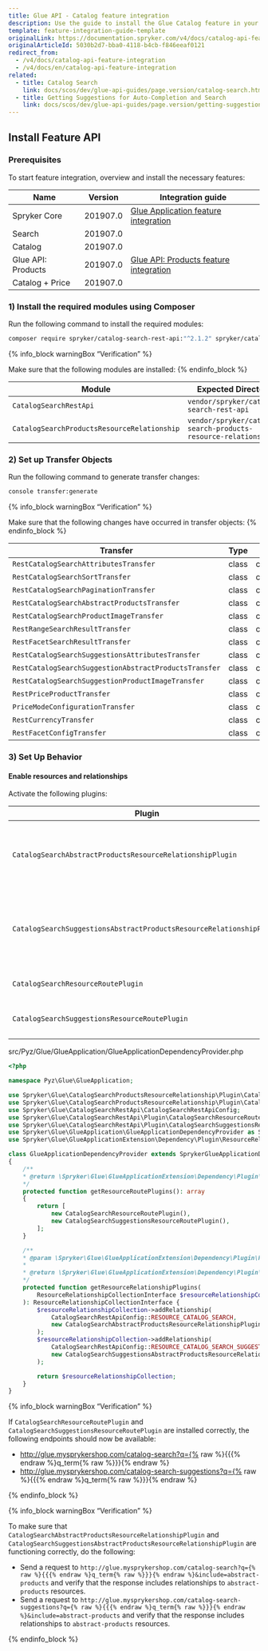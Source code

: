 ```yaml
---
title: Glue API - Catalog feature integration
description: Use the guide to install the Glue Catalog feature in your project.
template: feature-integration-guide-template
originalLink: https://documentation.spryker.com/v4/docs/catalog-api-feature-integration
originalArticleId: 5030b2d7-bba0-4118-b4cb-f846eeaf0121
redirect_from:
  - /v4/docs/catalog-api-feature-integration
  - /v4/docs/en/catalog-api-feature-integration
related:
  - title: Catalog Search
    link: docs/scos/dev/glue-api-guides/page.version/catalog-search.html
  - title: Getting Suggestions for Auto-Completion and Search
    link: docs/scos/dev/glue-api-guides/page.version/getting-suggestions-for-auto-completion-and-search.html
---
```


## Install Feature API
### Prerequisites
To start feature integration, overview and install the necessary features:

| Name | Version | Integration guide |
| --- | --- | --- |
| Spryker Core | 201907.0 | [Glue Application feature integration](/docs/scos/dev/feature-integration-guides/{{page.version}}/glue-api/glue-api-glue-application-feature-integration.html) |
| Search | 201907.0 |  |
| Catalog | 201907.0 |  |
| Glue API: Products | 201907.0 | [Glue API: Products feature integration](/docs/scos/dev/feature-integration-guides/{{page.version}}/glue-api/glue-api-product-feature-integration.html) |
| Catalog + Price | 201907.0 |  |

### 1) Install the required modules using Composer
Run the following command to install the required modules:

```bash
composer require spryker/catalog-search-rest-api:"^2.1.2" spryker/catalog-search-products-resource-relationship:"^1.1.0" --update-with-dependencies
```

{% info_block warningBox “Verification” %}

Make sure that the following modules are installed:
{% endinfo_block %}

| Module | Expected Directory |
| --- | --- |
| `CatalogSearchRestApi` | `vendor/spryker/catalog-search-rest-api` |
| `CatalogSearchProductsResourceRelationship` | `vendor/spryker/catalog-search-products-resource-relationship` |

### 2) Set up Transfer Objects
Run the following command to generate transfer changes:

```bash
console transfer:generate
```

{% info_block warningBox “Verification” %}

Make sure that the following changes have occurred in transfer objects:
{% endinfo_block %}

| Transfer | Type | Event | Path |
| --- | --- | --- | --- |
| `RestCatalogSearchAttributesTransfer` | class | created | `src/Generated/Shared/Transfer/RestCatalogSearchAttributesTransfer` |
| `RestCatalogSearchSortTransfer` | class | created | `src/Generated/Shared/Transfer/RestCatalogSearchSortTransfer` |
| `RestCatalogSearchPaginationTransfer` | class | created | `src/Generated/Shared/Transfer/RestCatalogSearchPaginationTransfer` |
| `RestCatalogSearchAbstractProductsTransfer` | class | created | `src/Generated/Shared/Transfer/RestCatalogSearchAbstractProductsTransfer` |
| `RestCatalogSearchProductImageTransfer` | class | created | `src/Generated/Shared/Transfer/RestCatalogSearchProductImageTransfer` |
| `RestRangeSearchResultTransfer`| class| created | `src/Generated/Shared/Transfer/RestRangeSearchResultTransfer`|
| `RestFacetSearchResultTransfer`| class| created | `src/Generated/Shared/Transfer/RestFacetSearchResultTransfer`|
| `RestCatalogSearchSuggestionsAttributesTransfer`| class	| created | `src/Generated/Shared/Transfer/RestCatalogSearchSuggestionsAttributesTransfer` |
| `RestCatalogSearchSuggestionAbstractProductsTransfer`| class|	created | `src/Generated/Shared/Transfer/RestCatalogSearchSuggestionAbstractProductsTransfer`|
| `RestCatalogSearchSuggestionProductImageTransfer`| class| created | `src/Generated/Shared/Transfer/RestCatalogSearchSuggestionProductImageTransfer`|
| `RestPriceProductTransfer` | class | created | `src/Generated/Shared/Transfer/RestPriceProductTransfer`|
| `PriceModeConfigurationTransfer`| class | created | `src/Generated/Shared/Transfer/PriceModeConfigurationTransfer`|
| `RestCurrencyTransfer`| class| created | `src/Generated/Shared/Transfer/RestCurrencyTransfer`|
| `RestFacetConfigTransfer`| class | created | `src/Generated/Shared/Transfer/RestFacetConfigTransfer`|

### 3) Set Up Behavior
#### Enable resources and relationships
Activate the following plugins:

| Plugin | Specification | Prerequisites | Namespace |
| --- | --- | --- | --- |
| `CatalogSearchAbstractProductsResourceRelationshipPlugin` | Adds the `abstract-products` resource relationship to search results. | None | `Spryker\Glue\CatalogSearchProductsResourceRelationship\Plugin` |
| `CatalogSearchSuggestionsAbstractProductsResourceRelationshipPlugin` | Adds the `abstract-products` resource relationship to search suggestions results. | None | `Spryker\Glue\CatalogSearchProductsResourceRelationship\Plugin` |
| `CatalogSearchResourceRoutePlugin` | Registers the `search` resource. | None | `Spryker\Glue\CatalogSearchRestApi\Plugin` |
| `CatalogSearchSuggestionsResourceRoutePlugin` | Registers the `search-suggestions` resource. | None | `Spryker\Glue\CatalogSearchRestApi\Plugin` |

src/Pyz/Glue/GlueApplication/GlueApplicationDependencyProvider.php

```php
<?php

namespace Pyz\Glue\GlueApplication;

use Spryker\Glue\CatalogSearchProductsResourceRelationship\Plugin\CatalogSearchAbstractProductsResourceRelationshipPlugin;
use Spryker\Glue\CatalogSearchProductsResourceRelationship\Plugin\CatalogSearchSuggestionsAbstractProductsResourceRelationshipPlugin;
use Spryker\Glue\CatalogSearchRestApi\CatalogSearchRestApiConfig;
use Spryker\Glue\CatalogSearchRestApi\Plugin\CatalogSearchResourceRoutePlugin;
use Spryker\Glue\CatalogSearchRestApi\Plugin\CatalogSearchSuggestionsResourceRoutePlugin;
use Spryker\Glue\GlueApplication\GlueApplicationDependencyProvider as SprykerGlueApplicationDependencyProvider;
use Spryker\Glue\GlueApplicationExtension\Dependency\Plugin\ResourceRelationshipCollectionInterface;

class GlueApplicationDependencyProvider extends SprykerGlueApplicationDependencyProvider
{
	/**
	* @return \Spryker\Glue\GlueApplicationExtension\Dependency\Plugin\ResourceRoutePluginInterface[]
	*/
	protected function getResourceRoutePlugins(): array
	{
		return [
			new CatalogSearchResourceRoutePlugin(),
			new CatalogSearchSuggestionsResourceRoutePlugin(),
		];
	}

	/**
	* @param \Spryker\Glue\GlueApplicationExtension\Dependency\Plugin\ResourceRelationshipCollectionInterface $resourceRelationshipCollection
	*
	* @return \Spryker\Glue\GlueApplicationExtension\Dependency\Plugin\ResourceRelationshipCollectionInterface
	*/
	protected function getResourceRelationshipPlugins(
		ResourceRelationshipCollectionInterface $resourceRelationshipCollection
	): ResourceRelationshipCollectionInterface {
		$resourceRelationshipCollection->addRelationship(
			CatalogSearchRestApiConfig::RESOURCE_CATALOG_SEARCH,
			new CatalogSearchAbstractProductsResourceRelationshipPlugin()
		);
		$resourceRelationshipCollection->addRelationship(
			CatalogSearchRestApiConfig::RESOURCE_CATALOG_SEARCH_SUGGESTIONS,
			new CatalogSearchSuggestionsAbstractProductsResourceRelationshipPlugin()
		);

		return $resourceRelationshipCollection;
	}
}
```

{% info_block warningBox “Verification” %}

If `CatalogSearchResourceRoutePlugin` and `CatalogSearchSuggestionsResourceRoutePlugin` are installed correctly, the following endpoints should now be available:<ul><li>http://glue.mysprykershop.com/catalog-search?q={% raw %}{{{% endraw %}q_term{% raw %}}}{% endraw %}</li><li>http://glue.mysprykershop.com/catalog-search-suggestions?q={% raw %}{{{% endraw %}q_term{% raw %}}}{% endraw %}</li></ul>
{% endinfo_block %}

{% info_block warningBox “Verification” %}

To make sure that `CatalogSearchAbstractProductsResourceRelationshipPlugin` and `CatalogSearchSuggestionsAbstractProductsResourceRelationshipPlugin` are functioning correctly, do the following:<ul><li>Send a request to `http://glue.mysprykershop.com/catalog-search?q={% raw %}{{{% endraw %}q_term{% raw %}}}{% endraw %}&include=abstract-products` and verify that the response includes relationships to `abstract-products` resources.</li><li>Send a request to `http://glue.mysprykershop.com/catalog-search-suggestions?q={% raw %}{{{% endraw %}q_term{% raw %}}}{% endraw %}&include=abstract-products` and verify that the response includes relationships to `abstract-products` resources.</li></ul>
{% endinfo_block %}

